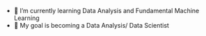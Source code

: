 - 🌱 I’m currently learning Data Analysis and Fundamental Machine Learning
- 🌱 My goal is becoming a Data Analysis/ Data Scientist


<!---
ThucNguyen22/ThucNguyen22 is a ✨ special ✨ repository because its `README.md` (this file) appears on your GitHub profile.
You can click the Preview link to take a look at your changes.
--->
